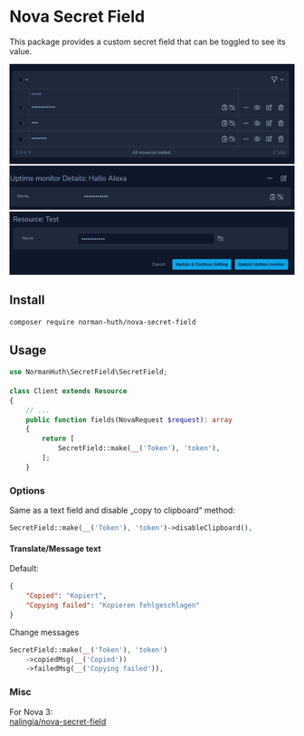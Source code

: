# Nova Secret Field

This package provides a custom secret field that can be toggled to see its value.

![index](https://raw.githubusercontent.com/Muetze42/asset-repo/main/nova-secret-field/images/index.png "index")  
![detail](https://raw.githubusercontent.com/Muetze42/asset-repo/main/nova-secret-field/images/details.png "detail")  
![edit](https://raw.githubusercontent.com/Muetze42/asset-repo/main/nova-secret-field/images/edit.png "edit")

## Install
````composer require norman-huth/nova-secret-field````

## Usage
```php
use NormanHuth\SecretField\SecretField;

class Client extends Resource
{
    // ...
    public function fields(NovaRequest $request): array
    {
        return [
            SecretField::make(__('Token'), 'token'),
        ];
    }
```

### Options
Same as a text field and disable „copy to clipboard“ method:
```php
SecretField::make(__('Token'), 'token')->disableClipboard(),
```

#### Translate/Message text
Default:
```json
{
    "Copied": "Kopiert",
    "Copying failed": "Kopieren fehlgeschlagen"
}
```

Change messages
```php
SecretField::make(__('Token'), 'token')
    ->copiedMsg(__('Copied'))
    ->failedMsg(__('Copying failed')),
```

### Misc
For Nova 3:  
[nalingia/nova-secret-field](https://github.com/nalingia/nova-secret-field)

